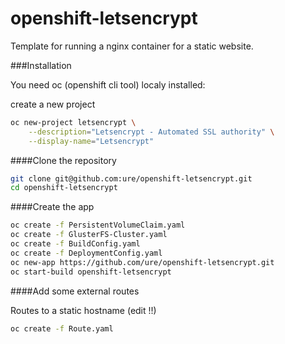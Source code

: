 # openshift-letsencrypt

Template for running a nginx container for a static website.

###Installation

You need oc (openshift cli tool) localy installed:

create a new project

```sh
oc new-project letsencrypt \
    --description="Letsencrypt - Automated SSL authority" \
    --display-name="Letsencrypt"
```

####Clone the repository

```sh
git clone git@github.com:ure/openshift-letsencrypt.git
cd openshift-letsencrypt
```

####Create the app

```sh
oc create -f PersistentVolumeClaim.yaml
oc create -f GlusterFS-Cluster.yaml
oc create -f BuildConfig.yaml
oc create -f DeploymentConfig.yaml
oc new-app https://github.com/ure/openshift-letsencrypt.git
oc start-build openshift-letsencrypt
```

####Add some external routes

Routes to a static hostname (edit !!)

```sh
oc create -f Route.yaml
```
